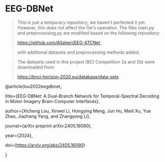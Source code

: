 # EEG-DBNet

> This is just a temporary repository; we haven't perfected it yet. However, this does not affect the file's operation. The files main.py and preprocessing.py are modified based on the following repository: 
> 
> https://github.com/Altaheri/EEG-ATCNet, 
> 
> with additional datasets and preprocessing methods added.

> The datasets used in this project (BCI Competition 2a and 2b) were downloaded from: 
> 
> https://bnci-horizon-2020.eu/database/data-sets.


@article{lou2022eegdbnet, 

  title={EEG-DBNet: A Dual-Branch Network for Temporal-Spectral Decoding in Motor-Imagery Brain-Computer Interfaces}, 
  
  author={Xicheng Lou, Xinwei Li, Hongying Meng, Jun Hu, Meili Xu, Yue Zhao, Jiazhang Yang, and Zhangyong Li}, 
  
  journal={arXiv preprint arXiv:2405.16090}, 
  
  year={2024},
  
  doi={<https://arxiv.org/abs/2405.16090>}
  
}
